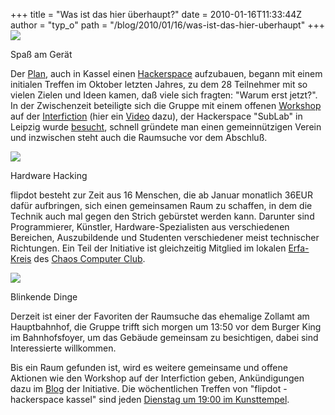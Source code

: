+++
title = "Was ist das hier überhaupt?"
date = 2010-01-16T11:33:44Z
author = "typ_o"
path = "/blog/2010/01/16/was-ist-das-hier-uberhaupt"
+++
[![](/media/vlcsnap-2010-01-16-08h44m06s122.serendipityThumb.jpg)](/media/vlcsnap-2010-01-16-08h44m06s122.jpg)

Spaß am Gerät

Der
[Plan](https://flipdot.org/blog/archives/5-Einladung-zum-Starttreffen-am-6.10.09.html),
auch in Kassel einen
[Hackerspace](https://de.wikipedia.org/wiki/Hackerspace) aufzubauen,
begann mit einem initialen Treffen im Oktober letzten Jahres, zu dem 28
Teilnehmer mit so vielen Zielen und Ideen kamen, daß viele sich fragten:
"Warum erst jetzt?".  
In der Zwischenzeit beteiligte sich die Gruppe mit einem offenen
[Workshop](https://www.interfiction.org/abstracts-cv/helmut-fligge/) auf
der [Interfiction](https://www.interfiction.org/) (hier ein
[Video](https://flipdot.org/blog/archives/53-flipdot-trifft-Medientheoretiker-und-macht-Praxis.html)
dazu), der Hackerspace "SubLab" in Leipzig wurde
[besucht](https://flipdot.org/blog/archives/45-Besuch-im-SubLab-in-Leipzig.html),
schnell gründete man einen gemeinnützigen Verein und inzwischen steht
auch die Raumsuche vor dem Abschluß.  

[![](/media/vlcsnap-2010-01-16-08h45m28s160.serendipityThumb.jpg)](/media/vlcsnap-2010-01-16-08h45m28s160.jpg)

Hardware Hacking

flipdot besteht zur Zeit aus 16 Menschen, die ab Januar monatlich 36EUR
dafür aufbringen, sich einen gemeinsamen Raum zu schaffen, in dem die
Technik auch mal gegen den Strich gebürstet werden kann. Darunter sind
Programmierer, Künstler, Hardware-Spezialisten aus verschiedenen
Bereichen, Auszubildende und Studenten verschiedener meist technischer
Richtungen. Ein Teil der Initiative ist gleichzeitig Mitglied im lokalen
[Erfa-Kreis](https://www.ccc.de/de/club/erfas) des [Chaos Computer
Club](https://ccc.de/).  

[![](/media/vlcsnap-2010-01-16-08h44m55s115.serendipityThumb.jpg)](/media/vlcsnap-2010-01-16-08h44m55s115.jpg)

Blinkende Dinge

Derzeit ist einer der Favoriten der Raumsuche das ehemalige Zollamt am
Hauptbahnhof, die Gruppe trifft sich morgen um 13:50 vor dem Burger King
im Bahnhofsfoyer, um das Gebäude gemeinsam zu besichtigen, dabei sind
Interessierte willkommen.

Bis ein Raum gefunden ist, wird es weitere gemeinsame und offene
Aktionen wie den Workshop auf der Interfiction geben, Ankündigungen dazu
im [Blog](/blog/) der Initiative. Die wöchentlichen
Treffen von "flipdot - hackerspace kassel" sind jeden [Dienstag um 19:00
im
Kunsttempel](https://flipdot.org/blog/archives/47-Ab-jetzt-immer-Dienstags.html).
